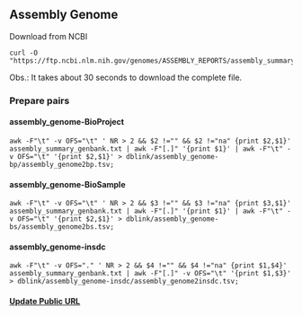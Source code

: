 ## Assembly Genome 
Download from NCBI

```
curl -O "https://ftp.ncbi.nlm.nih.gov/genomes/ASSEMBLY_REPORTS/assembly_summary_genbank.txt"
```
Obs.: It takes about 30 seconds to download the complete file.

### Prepare pairs
#### assembly_genome-BioProject
```
awk -F"\t" -v OFS="\t" ' NR > 2 && $2 !="" && $2 !="na" {print $2,$1}' assembly_summary_genbank.txt | awk -F"[.]" '{print $1}' | awk -F"\t" -v OFS="\t" '{print $2,$1}' > dblink/assembly_genome-bp/assembly_genome2bp.tsv;
```
#### assembly_genome-BioSample
```
awk -F"\t" -v OFS="\t" ' NR > 2 && $3 !="" && $3 !="na" {print $3,$1}' assembly_summary_genbank.txt | awk -F"[.]" '{print $1}' | awk -F"\t" -v OFS="\t" '{print $2,$1}' > dblink/assembly_genome-bs/assembly_genome2bs.tsv;
```
#### assembly_genome-insdc
```
awk -F"\t" -v OFS="." ' NR > 2 && $4 !="" && $4 !="na" {print $1,$4}' assembly_summary_genbank.txt | awk -F"[.]" -v OFS="\t" '{print $1,$3}' > dblink/assembly_genome-insdc/assembly_genome2insdc.tsv;
```
#### [Update Public URL](https://ddbj.nig.ac.jp/public/rdf/dblink/)
